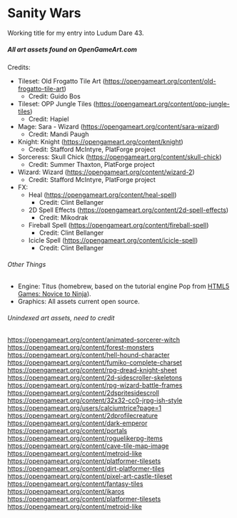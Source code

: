 # Sanity Wars

Working title for my entry into Ludum Dare 43.


##### All art assets found on OpenGameArt.com
Credits:
- Tileset: Old Frogatto Tile Art (https://opengameart.org/content/old-frogatto-tile-art)
  - Credit: Guido Bos
- Tileset: OPP Jungle Tiles (https://opengameart.org/content/opp-jungle-tiles)
  - Credit: Hapiel
- Mage: Sara - Wizard (https://opengameart.org/content/sara-wizard)
  - Credit: Mandi Paugh
- Knight: Knight (https://opengameart.org/content/knight)
  - Credit: Stafford McIntyre, PlatForge project
- Sorceress: Skull Chick (https://opengameart.org/content/skull-chick)
  - Credit: Summer Thaxton, PlatForge project
- Wizard: Wizard (https://opengameart.org/content/wizard-2)
  - Credit: Stafford McIntyre, PlatForge project
- FX:
  - Heal (https://opengameart.org/content/heal-spell)
    - Credit: Clint Bellanger
  - 2D Spell Effects (https://opengameart.org/content/2d-spell-effects)
    - Credit: Mikodrak
  - Fireball Spell (https://opengameart.org/content/fireball-spell)
    - Credit: Clint Bellanger
  - Icicle Spell (https://opengameart.org/content/icicle-spell)
    - Credit: Clint Bellanger

###### Other Things
- Engine: Titus (homebrew, based on the tutorial engine Pop from [HTML5 Games: Novice to Ninja](https://github.com/spbooks/html5games1)).
- Graphics: All assets current open source.

###### Unindexed art assets, need to credit
https://opengameart.org/content/animated-sorcerer-witch
https://opengameart.org/content/forest-monsters
https://opengameart.org/content/hell-hound-character
https://opengameart.org/content/fumiko-complete-charset
https://opengameart.org/content/rpg-dread-knight-sheet
https://opengameart.org/content/2d-sidescroller-skeletons
https://opengameart.org/content/rpg-wizard-battle-frames
https://opengameart.org/content/2dspritesidescroll
https://opengameart.org/content/32x32-cc0-jrpg-ish-style
https://opengameart.org/users/calciumtrice?page=1
https://opengameart.org/content/2dprofilecreature
https://opengameart.org/content/dark-emperor
https://opengameart.org/content/portals
https://opengameart.org/content/roguelikerpg-items
https://opengameart.org/content/cave-tile-map-image
https://opengameart.org/content/metroid-like
https://opengameart.org/content/platformer-tilesets
https://opengameart.org/content/dirt-platformer-tiles
https://opengameart.org/content/pixel-art-castle-tileset
https://opengameart.org/content/fantasy-tiles
https://opengameart.org/content/ikaros
https://opengameart.org/content/platformer-tilesets
https://opengameart.org/content/metroid-like